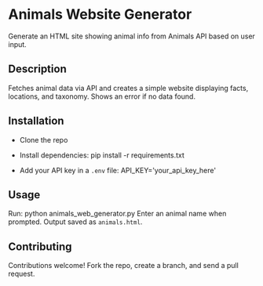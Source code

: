 # Animals Website Generator

Generate an HTML site showing animal info from Animals API based on user input.

## Description

Fetches animal data via API and creates a simple website displaying facts, locations, and taxonomy. Shows an error if no data found.

## Installation

- Clone the repo
- Install dependencies:
pip install -r requirements.txt

- Add your API key in a `.env` file:
API_KEY='your_api_key_here'

## Usage

Run:
python animals_web_generator.py
Enter an animal name when prompted. Output saved as `animals.html`.

## Contributing

Contributions welcome! Fork the repo, create a branch, and send a pull request.

